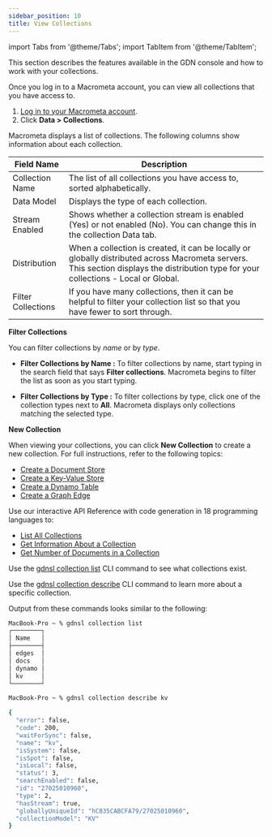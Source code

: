 ```yaml
---
sidebar_position: 10
title: View Collections
---
```


import Tabs from '@theme/Tabs';
import TabItem from '@theme/TabItem';

This section describes the features available in the GDN console and how to work with your collections.

<Tabs groupId="operating-systems">
<TabItem value="console" label="Web Console">

Once you log in to a Macrometa account, you can view all collections that you have access to.

1. [Log in to your Macrometa account](https://auth-play.macrometa.io/).
1. Click **Data > Collections**.

Macrometa displays a list of collections. The following columns show information about each collection.

| Field Name  | Description  |
|---|---|
| Collection Name  | The list of all collections you have access to, sorted alphabetically.  |
| Data Model  | Displays the type of each collection.  |
| Stream Enabled  | Shows whether a collection stream is enabled (Yes) or not enabled (No). You can change this in the collection Data tab.  |
| Distribution  | When a collection is created, it can be locally or globally distributed across Macrometa servers. This section displays the distribution type for your collections - Local or Global.  |
| Filter Collections | If you have many collections, then it can be helpful to filter your collection list so that you have fewer to sort through. |

**Filter Collections**

You can filter collections by _name_ or by _type_.

- **Filter Collections by Name :** To filter collections by name, start typing in the search field that says **Filter collections**. Macrometa begins to filter the list as soon as you start typing.

- **Filter Collections by Type :** To filter collections by type, click one of the collection types next to **All**. Macrometa displays only collections matching the selected type.

**New Collection**

When viewing your collections, you can click **New Collection** to create a new collection. For full instructions, refer to the following topics:

- [Create a Document Store](documents/create-document-store.md)
- [Create a Key-Value Store](keyvalue/create-key-value-store.md)
- [Create a Dynamo Table](dynamo/create-dynamo-table.md)
- [Create a Graph Edge](graph-edge/create-graph-edge.md)

</TabItem>
<TabItem value="apo" label="REST API">

Use our interactive API Reference with code generation in 18 programming languages to:

- [List All Collections](https://www.macrometa.com/docs/api#/operations/handleCommandGet)
- [Get Information About a Collection](https://www.macrometa.com/docs/api#/operations/handleCommandGet:collectionGetProperties)
- [Get Number of Documents in a Collection](https://www.macrometa.com/docs/api#/operations/handleCommandGet:getCollectionCount)

</TabItem>
<TabItem value="cli" label="CLI">

Use the [gdnsl collection list](../cli/collections-cli.md#gdnsl-collection-list) CLI command to see what collections exist.

Use the [gdnsl collection describe](../cli/collections-cli.md#gdnsl-collection-describe) CLI command to learn more about a specific collection.

Output from these commands looks similar to the following:

```bash
MacBook-Pro ~ % gdnsl collection list
┌────────┐
│ Name   │
├────────┤
│ edges  │
│ docs   │
│ dynamo │
│ kv     │
└────────┘

MacBook-Pro ~ % gdnsl collection describe kv

{
  "error": false,
  "code": 200,
  "waitForSync": false,
  "name": "kv",
  "isSystem": false,
  "isSpot": false,
  "isLocal": false,
  "status": 3,
  "searchEnabled": false,
  "id": "27025010960",
  "type": 2,
  "hasStream": true,
  "globallyUniqueId": "hC835CABCFA79/27025010960",
  "collectionModel": "KV"
}
```

</TabItem>
</Tabs>
